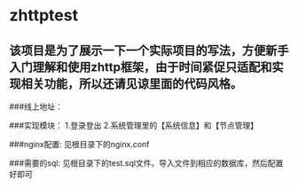 # zhttptest

## 该项目是为了展示一下一个实际项目的写法，方便新手入门理解和使用zhttp框架，由于时间紧促只适配和实现相关功能，所以还请见谅里面的代码风格。

###线上地址：

###实现模块：
1.登录登出
2.系统管理里的【系统信息】和【节点管理】

###nginx配置:
见根目录下的nginx.conf

###需要的sql:
见根目录下的test.sql文件。导入文件到相应的数据库，然后配置好即可

